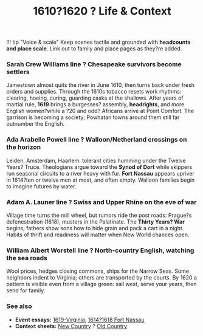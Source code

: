 ﻿---
title: 1610?1620 ? Life & Context
summary: Ancestor?s-eye narrative across four lines; pair with New/Old Country fact sheets.
---

!!! tip "Voice & scale"
    Keep scenes tactile and grounded with **headcounts and place scale**. Link out to family and place pages as they?re added.

### Sarah Crew Williams line ? Chesapeake survivors become settlers
Jamestown almost quits the river in June 1610, then turns back under fresh orders and supplies. Through the 1610s tobacco resets work rhythms: clearing, hoeing, curing, guarding casks at the shallows. After years of martial rule, **1619** brings a burgesses? assembly, **headrights**, and more English women?while a ?20 and odd? Africans arrive at Point Comfort. The garrison is becoming a society; Powhatan towns around them still far outnumber the English.

### Ada Arabelle Powell line ? Walloon/Netherland crossings on the horizon
Leiden, Amsterdam, Haarlem: tolerant cities humming under the Twelve Years? Truce. Theologians argue toward the **Synod of Dort** while skippers run seasonal circuits to a river heavy with fur. **Fort Nassau** appears upriver in 1614?ten or twelve men at most, and often empty. Walloon families begin to imagine futures by water.

### Adam A. Launer line ? Swiss and Upper Rhine on the eve of war
Village time turns the mill wheel, but rumors ride the post roads: Prague?s defenestration (1618), musters in the Palatinate. The **Thirty Years? War** begins; fathers show sons how to hide grain and pack a cart in a night. Habits of thrift and readiness will matter when New World chances open.

### William Albert Worstell line ? North-country English, watching the sea roads
Wool prices, hedges closing commons, ships for the Narrow Seas. Some neighbors indent to Virginia; others are transported by the courts. By 1620 a pattern is visible even from a village green: sail west, serve your years, then send for family.

### See also
- **Event essays:** [1619-Virginia](./1619-Virginia.md), [1614?1618 Fort Nassau](./1614-1618-FortNassau.md)
- **Context sheets:** [New Country](./1610-1620-NewCountry.md) ? [Old Country](./1610-1620-OldCountry.md)

